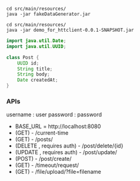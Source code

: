 ````shell
cd src/main/resources/
java -jar fakeDataGenerator.jar
````

````shell
cd src/main/resources/
java -jar demo_for_httclient-0.0.1-SNAPSHOT.jar
````


```java
import java.util.Date;
import java.util.UUID;

class Post {
    UUID id;
    String title;
    String body;
    Date createdAt;
}
```

### APIs
username : user
password : password
* BASE_URL = http://localhost:8080
* (GET) - /current-time
* (GET) - /posts/
* (DELETE , requires auth) - /post/delete/{id}
* (UPDATE , requires auth) - /post/update/
* (POST) - /post/create/
* (GET) - /timeout/request/
* (GET) - /file/upload/?file=filename